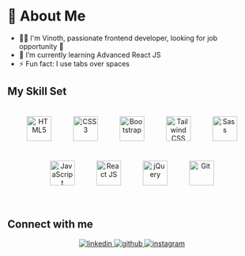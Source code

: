 
# 💫 About Me  

- 👨‍💻 I'm Vinoth, passionate frontend developer, looking for job opportunity 🔭
- 🌱 I’m currently learning Advanced React JS  
- ⚡ Fun fact: I use tabs over spaces  
  



## My Skill Set  

<div align="center">  
<a href="https://en.wikipedia.org/wiki/HTML5" target="_blank"><img style="margin:20px" src="https://profilinator.rishav.dev/skills-assets/html5-original-wordmark.svg" title="HTML5" alt="HTML5" height="50" /></a>  
<a href="https://www.w3schools.com/css/" target="_blank"><img style="margin:20px" src="https://profilinator.rishav.dev/skills-assets/css3-original-wordmark.svg" title="CSS3" alt="CSS3" height="50" /></a> 
<a href="https://getbootstrap.com/docs/3.4/javascript/" target="_blank"><img style="margin:20px" src="https://profilinator.rishav.dev/skills-assets/bootstrap-plain.svg" title="Bootstrap" alt="Bootstrap" height="50" /></a>  
<a href="https://www.tailwindcss.com/" target="_blank"><img style="margin:20px" src="https://profilinator.rishav.dev/skills-assets/tailwindcss.svg" title="Tailwind CSS" alt="Tailwind CSS" height="50" /></a> 
<a href="https://sass-lang.com/" target="_blank"><img style="margin:20px" src="https://profilinator.rishav.dev/skills-assets/sass-original.svg" title="Sass" alt="Sass" height="50" /></a>  
<a href="https://www.javascript.com/" target="_blank"><img style="margin:20px" src="https://profilinator.rishav.dev/skills-assets/javascript-original.svg" title="JavaScript" alt="JavaScript" height="50" /></a> 
<a href="https://reactjs.org/" target="_blank"><img style="margin:20px" src="https://profilinator.rishav.dev/skills-assets/react-original-wordmark.svg" title="React JS" alt="React JS" height="50" /></a> 
<a href="https://jquery.com/" target="_blank"><img style="margin:20px" src="https://profilinator.rishav.dev/skills-assets/jquery.png" title="jQuery" alt="jQuery" height="50" /></a>  
<a href="https://github.com/" target="_blank"><img style="margin:20px" src="https://profilinator.rishav.dev/skills-assets/git-scm-icon.svg" title="Git"  alt="Git" height="50" /></a>  
</div>


<br/>  


## Connect with me  
<div align="center">
<a href="https://linkedin.com/in/vinoth-muthu-5a8442152" target="_blank">
<img src=https://img.shields.io/badge/linkedin-%231E77B5.svg?&style=for-the-badge&logo=linkedin&logoColor=white alt="linkedin" style="margin-bottom: 5px;" />
</a>
<a href="https://github.com/codeevoyager" target="_blank">
<img src=https://img.shields.io/badge/github-%2324292e.svg?&style=for-the-badge&logo=github&logoColor=white alt="github" style="margin-bottom: 5px;" />
</a>
<a href="https://instagram.com/vinoth.2799" target="_blank">
<img src=https://img.shields.io/badge/instagram-%23000000.svg?&style=for-the-badge&logo=instagram&logoColor=white alt="instagram" style="margin-bottom: 5px;" />
</a>  
</div>  
  
<br/>  




